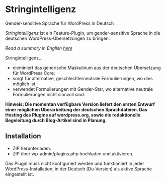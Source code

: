 # Stringintelligenz
Gender-sensitive Sprache für WordPress in Deutsch

_Stringintelligenz_ ist ein Feature-Plugin, um gender-sensitive Sprache in die deutschen WordPress-Übersetzungen zu bringen.

_Read a summary in English [here](/README-en.md)_

Stringintelligenz…

- eleminiert das generische Maskulinum aus der deutschen Übersetzung für WordPress Core;
- sorgt für alternative, geschlechterneutrale Formulierungen, wo dies möglich ist;
- verwendet Formulierungen mit Gender-Star, wo alternative neutrale Formulierungen nicht sinnvoll sind.

**Hinweis: Die momentan verfügbare Version liefert den ersten Entwurf einer möglichen Überarbeitung der deutschen Sprachdateien. Das Hosting des Plugins auf wordpress.org, sowie die redaktionelle Begeleitung durch Blog-Artikel sind in Planung.**

## Installation
* ZIP herunterladen.
* ZIP über wp-admin/plugins.php hochladen und aktivieren.

Das Plugin muss nicht konfiguriert werden und funktioniert in jeder WordPress-Installation, in der Deutsch (Du-Version) als aktive Sprache eingestellt ist.
